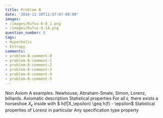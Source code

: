 ```yaml
---
title: Problem 8
date: '2016-11-10T11:57:07-08:00'
images:
- /images/Rufus-6-8_1.png
- /images/Rufus-9-14.png
question_number: 8
tags:
- Hyperbolic
- Entropy
comments:
- problem-8-comment-0
- problem-8-comment-1
- problem-8-comment-2
- problem-8-comment-3
- problem-8-comment-4
- problem-8-comment-5
---
```

Non Axiom A examples. Newhouse, Abraham-Smale, Simon, Lorenz, billiards.
Axiomatic description Statistical properties For all $\epsilon$, there exists
a horseshoe $X_\epsilon$ inside with $ h(f|X_\epsilon) \geq h(f) - \epsilon$
Statistical properties of Lorenz in particular Any specification type property

